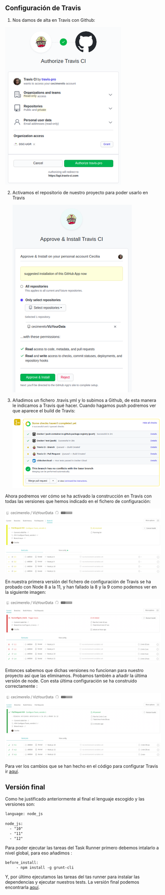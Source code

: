 ## Configuración de Travis

1. Nos damos de alta en Travis con Github:

  ![travis config](img/autorizar_travis.png)

2. Activamos el repositorio de nuestro proyecto para poder usarlo en Travis
  
    ![travis_install](img/install_travis.png)

3. Añadimos un fichero .travis.yml y lo subimos a Github, de esta manera le indicamos
a Travis qué hacer. Cuando hagamos push podremos ver que aparece el build de Travis:
    
    ![travis_install](img/travis_gh.png)


Ahora podremos ver cómo se ha activado la construcción en Travis con todas
 las versiones que hemos indicado en el fichero de configuración:

![pr_travis](img/pr_travis.png)

En nuestra primera versión del fichero de configuración de Travis se ha probado con Node 8 a la 11, y han fallado
la 8 y la 9 como podemos ver en la siguiente imagen:

![fail_build](img/fail_build.png)

Entonces sabemos que dichas versiones no funcionan para nuestro proyecto así que las eliminamos. Probamos también a 
añadir la última versión de node. Con esta última configuración se ha construido correctamente :

![success_build](img/succes_build.png)


Para ver los cambios que se han hecho en el código para configurar Travis ir 
[aquí](https://github.com/cecimerelo/VizYourData/pull/34/files#diff-6ac3f79fc25d95cd1e3d51da53a4b21b939437392578a35ae8cd6d5366ca5485).

## Versión final

Como he justificado anteriormente al final el lenguaje escogido y las versiones son:

```
language: node_js

node_js:
  - "10"
  - "11"
  - "12"
```

Para poder ejecutar las tareas del Task Runner primero debemos intalarlo a nivel global, para eso añadimos :
```
before_install:
     - npm install -g grunt-cli
```

Y, por último ejecutamos las tareas del tas runner para instalar las dependencias y ejecutar nuestros tests. La versión final podemos encontrarla [aquí](https://github.com/cecimerelo/VizYourData/blob/main/.travis.yml).

